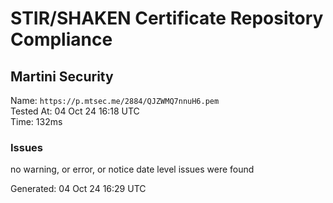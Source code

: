# STIR/SHAKEN Certificate Repository Compliance

## Martini Security

Name: `https://p.mtsec.me/2884/QJZWMQ7nnuH6.pem`\
Tested At: 04 Oct 24 16:18 UTC\
Time: 132ms

### Issues

no warning, or error, or notice date level issues were found

Generated: 04 Oct 24 16:29 UTC
